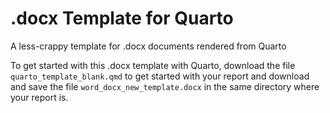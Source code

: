# .docx Template for Quarto

A less-crappy template for .docx documents rendered from Quarto

To get started with this .docx template with Quarto, download the file `quarto_template_blank.qmd` to get started with your report and download and save the file `word_docx_new_template.docx` in the same directory where your report is.
